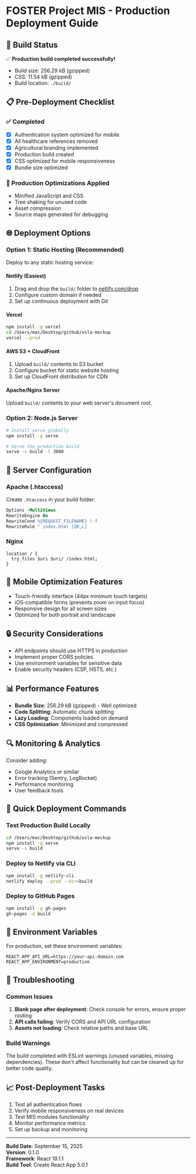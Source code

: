 # FOSTER Project MIS - Production Deployment Guide

## 🚀 Build Status
✅ **Production build completed successfully!**
- Build size: 256.29 kB (gzipped)
- CSS: 11.54 kB (gzipped)
- Build location: `./build/`

## 📋 Pre-Deployment Checklist

### ✅ Completed
- [x] Authentication system optimized for mobile
- [x] All healthcare references removed
- [x] Agricultural branding implemented
- [x] Production build created
- [x] CSS optimized for mobile responsiveness
- [x] Bundle size optimized

### 🔧 Production Optimizations Applied
- Minified JavaScript and CSS
- Tree shaking for unused code
- Asset compression
- Source maps generated for debugging

## 🌐 Deployment Options

### Option 1: Static Hosting (Recommended)
Deploy to any static hosting service:

#### **Netlify** (Easiest)
1. Drag and drop the `build/` folder to [netlify.com/drop](https://netlify.com/drop)
2. Configure custom domain if needed
3. Set up continuous deployment with Git

#### **Vercel**
```bash
npm install -g vercel
cd /Users/mac/Desktop/github/vsla-mockup
vercel --prod
```

#### **AWS S3 + CloudFront**
1. Upload `build/` contents to S3 bucket
2. Configure bucket for static website hosting
3. Set up CloudFront distribution for CDN

#### **Apache/Nginx Server**
Upload `build/` contents to your web server's document root.

### Option 2: Node.js Server
```bash
# Install serve globally
npm install -g serve

# Serve the production build
serve -s build -l 3000
```

## 🔧 Server Configuration

### Apache (.htaccess)
Create `.htaccess` in your build folder:
```apache
Options -MultiViews
RewriteEngine On
RewriteCond %{REQUEST_FILENAME} !-f
RewriteRule ^ index.html [QR,L]
```

### Nginx
```nginx
location / {
  try_files $uri $uri/ /index.html;
}
```

## 📱 Mobile Optimization Features
- Touch-friendly interface (44px minimum touch targets)
- iOS-compatible forms (prevents zoom on input focus)
- Responsive design for all screen sizes
- Optimized for both portrait and landscape

## 🔒 Security Considerations
- API endpoints should use HTTPS in production
- Implement proper CORS policies
- Use environment variables for sensitive data
- Enable security headers (CSP, HSTS, etc.)

## 📊 Performance Features
- **Bundle Size**: 256.29 kB (gzipped) - Well optimized
- **Code Splitting**: Automatic chunk splitting
- **Lazy Loading**: Components loaded on demand
- **CSS Optimization**: Minimized and compressed

## 🔍 Monitoring & Analytics
Consider adding:
- Google Analytics or similar
- Error tracking (Sentry, LogRocket)
- Performance monitoring
- User feedback tools

## 🚀 Quick Deployment Commands

### Test Production Build Locally
```bash
cd /Users/mac/Desktop/github/vsla-mockup
npm install -g serve
serve -s build
```

### Deploy to Netlify via CLI
```bash
npm install -g netlify-cli
netlify deploy --prod --dir=build
```

### Deploy to GitHub Pages
```bash
npm install -g gh-pages
gh-pages -d build
```

## 📝 Environment Variables
For production, set these environment variables:
```
REACT_APP_API_URL=https://your-api-domain.com
REACT_APP_ENVIRONMENT=production
```

## 🐛 Troubleshooting

### Common Issues
1. **Blank page after deployment**: Check console for errors, ensure proper routing
2. **API calls failing**: Verify CORS and API URL configuration
3. **Assets not loading**: Check relative paths and base URL

### Build Warnings
The build completed with ESLint warnings (unused variables, missing dependencies). These don't affect functionality but can be cleaned up for better code quality.

## 📈 Post-Deployment Tasks
1. Test all authentication flows
2. Verify mobile responsiveness on real devices
3. Test MIS modules functionality
4. Monitor performance metrics
5. Set up backup and monitoring

---

**Build Date**: September 15, 2025  
**Version**: 0.1.0  
**Framework**: React 19.1.1  
**Build Tool**: Create React App 5.0.1
